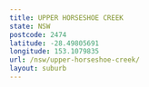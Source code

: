 ```yaml
---
title: UPPER HORSESHOE CREEK
state: NSW
postcode: 2474
latitude: -28.49805691
longitude: 153.1079835
url: /nsw/upper-horseshoe-creek/
layout: suburb
---
```

